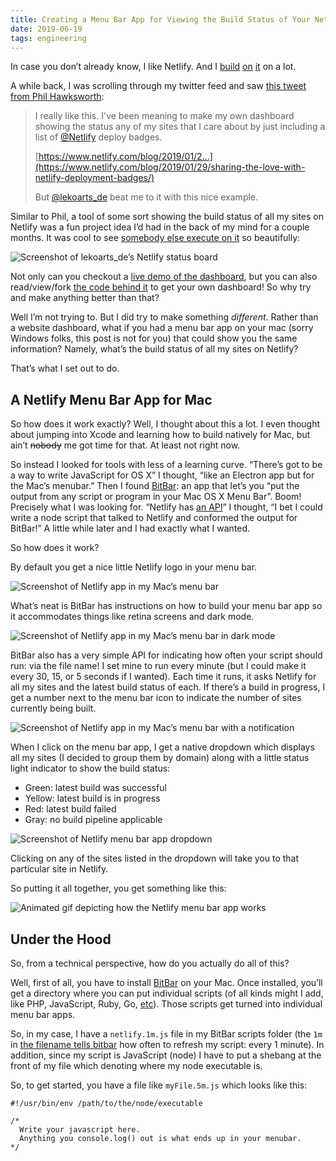```yaml
---
title: Creating a Menu Bar App for Viewing the Build Status of Your Netlify Sites
date: 2019-06-19
tags: engineering
---
```


In case you don’t already know, I like Netlify. And I [build](https://blog.jim-nielsen.com/2019/trigger-build-in-netlify-from-aws-iot-button/) [on](https://blog.jim-nielsen.com/2018/bookmarklet-deploys-with-netlify/) [it](https://blog.jim-nielsen.com/2018/netlibox-my-guest-post-on-netlify/) on a lot.

A while back, I was scrolling through my twitter feed and saw [this tweet from Phil Hawksworth](https://twitter.com/philhawksworth/status/1107646222582587392):

> I really like this. I've been meaning to make my own dashboard showing the status any of my sites that I care about by just including a list of [@Netlify](https://twitter.com/Netlify) deploy badges.
>
> [https://www.netlify.com/blog/2019/01/2...](https://www.netlify.com/blog/2019/01/29/sharing-the-love-with-netlify-deployment-badges/)
>
> But [@lekoarts_de](https://twitter.com/lekoarts_de) beat me to it with this nice example.

Similar to Phil, a tool of some sort showing the build status of all my sites on Netlify was a fun project idea I’d had in the back of my mind for a couple months. It was cool to see [somebody else execute on it](https://twitter.com/lekoarts_de/status/1107620649021960193) so beautifully:

![Screenshot of lekoarts_de’s Netlify status board]({{site.imageurl}}/2019/netlify-menubar-status-board-screenshot.png)

Not only can you checkout a [live demo of the dashboard](https://status.lekoarts.de), but you can also read/view/fork [the code behind it](https://github.com/LekoArts/gatsby-status-dashboard) to get your own dashboard! So why try and make anything better than that?

Well I’m not trying to. But I did try to make something _different_. Rather than a website dashboard, what if you had a menu bar app on your mac (sorry Windows folks, this post is not for you) that could show you the same information? Namely, what’s the build status of all my sites on Netlify?

That’s what I set out to do.

## A Netlify Menu Bar App for Mac

So how does it work exactly? Well, I thought about this a lot. I even thought about jumping into Xcode and learning how to build natively for Mac, but ain’t ~~nobody~~ me got time for that. At least not right now.

So instead I looked for tools with less of a learning curve. “There’s got to be a way to write JavaScript for OS X” I thought, “like an Electron app but for the Mac’s menubar.” Then I found [BitBar](https://github.com/matryer/bitbar): an app that let’s you “put the output from any script or program in your Mac OS X Menu Bar”. Boom! Precisely what I was looking for. “Netlify has [an API](https://www.netlify.com/docs/api/)” I thought, “I bet I could write a node script that talked to Netlify and conformed the output for BitBar!” A little while later and I had exactly what I wanted.

So how does it work?

By default you get a nice little Netlify logo in your menu bar.

![Screenshot of Netlify app in my Mac’s menu bar]({{site.imageurl}}/2019/netlify-menubar-screenshot-no-notification.png)

What’s neat is BitBar has instructions on how to build your menu bar app so it accommodates things like retina screens and dark mode.

![Screenshot of Netlify app in my Mac’s menu bar in dark mode]({{site.imageurl}}/2019/netlify-menubar-screenshot-no-notification-dark-mode.png)

BitBar also has a very simple API for indicating how often your script should run: via the file name! I set mine to run every minute (but I could make it every 30, 15, or 5 seconds if I wanted). Each time it runs, it asks Netlify for all my sites and the latest build status of each. If there’s a build in progress, I get a number next to the menu bar icon to indicate the number of sites currently being built.

![Screenshot of Netlify app in my Mac’s menu bar with a notification]({{site.imageurl}}/2019/netlify-menubar-screenshot-notification.png)

When I click on the menu bar app, I get a native dropdown which displays all my sites (I decided to group them by domain) along with a little status light indicator to show the build status:

- Green: latest build was successful
- Yellow: latest build is in progress
- Red: latest build failed
- Gray: no build pipeline applicable

![Screenshot of Netlify menu bar app dropdown]({{site.imageurl}}/2019/netlify-menubar-screenshot-dropdown.jpg)

Clicking on any of the sites listed in the dropdown will take you to that particular site in Netlify.

So putting it all together, you get something like this:

![Animated gif depicting how the Netlify menu bar app works]({{site.imageurl}}/2019/netlify-menubar-animated.gif)

## Under the Hood

So, from a technical perspective, how do you actually do all of this?

Well, first of all, you have to install [BitBar](https://getbitbar.com) on your Mac. Once installed, you’ll get a directory where you can put individual scripts (of all kinds might I add, like PHP, JavaScript, Ruby, Go, [etc](https://github.com/matryer/bitbar#tested-languages)). Those scripts get turned into individual menu bar apps.

So, in my case, I have a `netlify.1m.js` file in my BitBar scripts folder (the `1m` in [the filename tells bitbar](https://github.com/matryer/bitbar#configure-the-refresh-time) how often to refresh my script: every 1 minute). In addition, since my script is JavaScript (node) I have to put a shebang at the front of my file which denoting where my node executable is.

So, to get started, you have a file like `myFile.5m.js` which looks like this:

```
#!/usr/bin/env /path/to/the/node/executable

/*
  Write your javascript here.
  Anything you console.log() out is what ends up in your menubar.
*/
```
